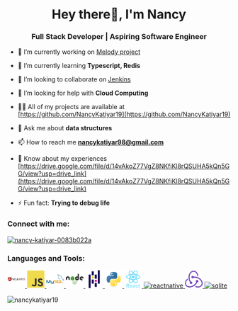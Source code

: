 <h1 align="center">Hey there👋, I'm Nancy</h1>
<h3 align="center">Full Stack Developer | Aspiring Software Engineer</h3>

- 🔭 I’m currently working on [Melody project](https://github.com/NancyKatiyar19/melody)

- 🌱 I’m currently learning **Typescript, Redis**

- 👯 I’m looking to collaborate on [Jenkins](https://www.jenkins.io/)

- 🤝 I’m looking for help with **Cloud Computing**

- 👨‍💻 All of my projects are available at [https://github.com/NancyKatiyar19](https://github.com/NancyKatiyar19)

- 💬 Ask me about **data structures**

- 📫 How to reach me **nancykatiyar98@gmail.com**

- 📄 Know about my experiences [https://drive.google.com/file/d/14vAkoZ77VgZ8NKfiKl8rQSUHA5kQn5GG/view?usp=drive_link](https://drive.google.com/file/d/14vAkoZ77VgZ8NKfiKl8rQSUHA5kQn5GG/view?usp=drive_link)

- ⚡ Fun fact: **Trying to debug life**

<h3 align="left">Connect with me:</h3>
<p align="left">
<a href="https://linkedin.com/in/nancy-katiyar-0083b022a" target="blank"><img align="center" src="https://raw.githubusercontent.com/rahuldkjain/github-profile-readme-generator/master/src/images/icons/Social/linked-in-alt.svg" alt="nancy-katiyar-0083b022a" height="30" width="40" /></a>
</p>

<h3 align="left">Languages and Tools:</h3>
<p align="left"> <a href="https://angular.io" target="_blank" rel="noreferrer"> <img src="https://raw.githubusercontent.com/devicons/devicon/master/icons/angularjs/angularjs-original-wordmark.svg" alt="angularjs" width="40" height="40"/> </a> <a href="https://developer.mozilla.org/en-US/docs/Web/JavaScript" target="_blank" rel="noreferrer"> <img src="https://raw.githubusercontent.com/devicons/devicon/master/icons/javascript/javascript-original.svg" alt="javascript" width="40" height="40"/> </a> <a href="https://www.mysql.com/" target="_blank" rel="noreferrer"> <img src="https://raw.githubusercontent.com/devicons/devicon/master/icons/mysql/mysql-original-wordmark.svg" alt="mysql" width="40" height="40"/> </a> <a href="https://nodejs.org" target="_blank" rel="noreferrer"> <img src="https://raw.githubusercontent.com/devicons/devicon/master/icons/nodejs/nodejs-original-wordmark.svg" alt="nodejs" width="40" height="40"/> </a> <a href="https://pandas.pydata.org/" target="_blank" rel="noreferrer"> <img src="https://raw.githubusercontent.com/devicons/devicon/2ae2a900d2f041da66e950e4d48052658d850630/icons/pandas/pandas-original.svg" alt="pandas" width="40" height="40"/> </a> <a href="https://www.python.org" target="_blank" rel="noreferrer"> <img src="https://raw.githubusercontent.com/devicons/devicon/master/icons/python/python-original.svg" alt="python" width="40" height="40"/> </a> <a href="https://reactjs.org/" target="_blank" rel="noreferrer"> <img src="https://raw.githubusercontent.com/devicons/devicon/master/icons/react/react-original-wordmark.svg" alt="react" width="40" height="40"/> </a> <a href="https://reactnative.dev/" target="_blank" rel="noreferrer"> <img src="https://reactnative.dev/img/header_logo.svg" alt="reactnative" width="40" height="40"/> </a> <a href="https://redux.js.org" target="_blank" rel="noreferrer"> <img src="https://raw.githubusercontent.com/devicons/devicon/master/icons/redux/redux-original.svg" alt="redux" width="40" height="40"/> </a> <a href="https://www.sqlite.org/" target="_blank" rel="noreferrer"> <img src="https://www.vectorlogo.zone/logos/sqlite/sqlite-icon.svg" alt="sqlite" width="40" height="40"/> </a> </p>

<p><img align="center" src="https://github-readme-stats.vercel.app/api/top-langs?username=nancykatiyar19&show_icons=true&locale=en&layout=compact" alt="nancykatiyar19" /></p>
